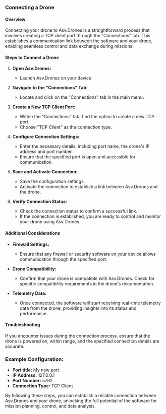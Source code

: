 ### Connecting a Drone

#### Overview

Connecting your drone to Asv.Drones is a straightforward process that involves creating a TCP client port through the "Connections" tab. This establishes a communication link between the software and your drone, enabling seamless control and data exchange during missions.

#### Steps to Connect a Drone

1. **Open Asv.Drones:**
   - Launch Asv.Drones on your device.

2. **Navigate to the "Connections" Tab:**
   - Locate and click on the "Connections" tab in the main menu.

3. **Create a New TCP Client Port:**
   - Within the "Connections" tab, find the option to create a new TCP port.
   - Choose "TCP Client" as the connection type.

4. **Configure Connection Settings:**
   - Enter the necessary details, including port name, the drone's IP address and port number.
   - Ensure that the specified port is open and accessible for communication.

5. **Save and Activate Connection:**
   - Save the configuration settings.
   - Activate the connection to establish a link between Asv.Drones and the drone.

6. **Verify Connection Status:**
   - Check the connection status to confirm a successful link.
   - If the connection is established, you are ready to control and monitor your drone using Asv.Drones.

#### Additional Considerations

- **Firewall Settings:**
  - Ensure that any firewall or security software on your device allows communication through the specified port.

- **Drone Compatibility:**
  - Confirm that your drone is compatible with Asv.Drones. Check for specific compatibility requirements in the drone's documentation.

- **Telemetry Data:**
  - Once connected, the software will start receiving real-time telemetry data from the drone, providing insights into its status and performance.

#### Troubleshooting

If you encounter issues during the connection process, ensure that the drone is powered on, within range, and the specified connection details are accurate.

### Example Configuration:

- **Port title:** My new port
- **IP Address:** 127.0.0.1
- **Port Number:** 5762
- **Connection Type:** TCP Client

By following these steps, you can establish a reliable connection between Asv.Drones and your drone, unlocking the full potential of the software for mission planning, control, and data analysis.